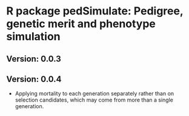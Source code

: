 # R package pedSimulate: Pedigree, genetic merit and phenotype simulation

## Version: 0.0.3

## Version: 0.0.4

* Applying mortality to each generation separately rather than on selection candidates, which may come from more than a single generation. 
